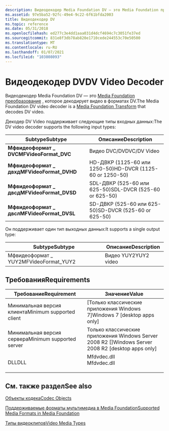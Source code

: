 ```yaml
---
description: Видеодекодер Media Foundation DV — это Media Foundation преобразование, которое декодирует видео в форматах DV.
ms.assetid: 97e5ba52-92fc-49e4-9c22-6f61bfda2003
title: Видеодекодер DV
ms.topic: reference
ms.date: 05/31/2018
ms.openlocfilehash: ed277c3e4dd1aaa031d4dcf4694c7c3051fe37ed
ms.sourcegitcommit: 831e8f3db78ab820e1710cede244553c70e50500
ms.translationtype: MT
ms.contentlocale: ru-RU
ms.lasthandoff: 01/07/2021
ms.locfileid: "103808093"
---
```

# <a name="dv-video-decoder"></a><span data-ttu-id="84431-103">Видеодекодер DV</span><span class="sxs-lookup"><span data-stu-id="84431-103">DV Video Decoder</span></span>

<span data-ttu-id="84431-104">Видеодекодер Media Foundation DV — это [Media Foundation преобразование](media-foundation-transforms.md) , которое декодирует видео в форматах DV.</span><span class="sxs-lookup"><span data-stu-id="84431-104">The Media Foundation DV video decoder is a [Media Foundation Transform](media-foundation-transforms.md) that decodes DV video.</span></span>

<span data-ttu-id="84431-105">Декодер DV Video поддерживает следующие типы входных данных:</span><span class="sxs-lookup"><span data-stu-id="84431-105">The DV video decoder supports the following input types:</span></span>



| <span data-ttu-id="84431-106">Subtype</span><span class="sxs-lookup"><span data-stu-id="84431-106">Subtype</span></span>                 | <span data-ttu-id="84431-107">Описание</span><span class="sxs-lookup"><span data-stu-id="84431-107">Description</span></span>                  |
|-------------------------|------------------------------|
| <span data-ttu-id="84431-108">**Мфвидеоформат \_ DVC**</span><span class="sxs-lookup"><span data-stu-id="84431-108">**MFVideoFormat\_DVC**</span></span>  | <span data-ttu-id="84431-109">Видео DVC/DV</span><span class="sxs-lookup"><span data-stu-id="84431-109">DVC/DV Video</span></span>                 |
| <span data-ttu-id="84431-110">**Мфвидеоформат \_ двхд**</span><span class="sxs-lookup"><span data-stu-id="84431-110">**MFVideoFormat\_DVHD**</span></span> | <span data-ttu-id="84431-111">HD-ДВКР (1125-60 или 1250-50)</span><span class="sxs-lookup"><span data-stu-id="84431-111">HD-DVCR (1125-60 or 1250-50)</span></span> |
| <span data-ttu-id="84431-112">**Мфвидеоформат \_ двсд**</span><span class="sxs-lookup"><span data-stu-id="84431-112">**MFVideoFormat\_DVSD**</span></span> | <span data-ttu-id="84431-113">SDL-ДВКР (525-60 или 625-50)</span><span class="sxs-lookup"><span data-stu-id="84431-113">SDL-DVCR (525-60 or 625-50)</span></span>  |
| <span data-ttu-id="84431-114">**Мфвидеоформат \_ двсл**</span><span class="sxs-lookup"><span data-stu-id="84431-114">**MFVideoFormat\_DVSL**</span></span> | <span data-ttu-id="84431-115">SD-ДВКР (525-60 или 625-50)</span><span class="sxs-lookup"><span data-stu-id="84431-115">SD-DVCR (525-60 or 625-50)</span></span>   |



 

<span data-ttu-id="84431-116">Он поддерживает один тип выходных данных:</span><span class="sxs-lookup"><span data-stu-id="84431-116">It supports a single output type:</span></span>



| <span data-ttu-id="84431-117">Subtype</span><span class="sxs-lookup"><span data-stu-id="84431-117">Subtype</span></span>             | <span data-ttu-id="84431-118">Описание</span><span class="sxs-lookup"><span data-stu-id="84431-118">Description</span></span> |
|---------------------|-------------|
| <span data-ttu-id="84431-119">Мфвидеоформат \_ YUY2</span><span class="sxs-lookup"><span data-stu-id="84431-119">MFVideoFormat\_YUY2</span></span> | <span data-ttu-id="84431-120">Видео YUY2</span><span class="sxs-lookup"><span data-stu-id="84431-120">YUY2 video</span></span>  |



 

## <a name="requirements"></a><span data-ttu-id="84431-121">Требования</span><span class="sxs-lookup"><span data-stu-id="84431-121">Requirements</span></span>



| <span data-ttu-id="84431-122">Требование</span><span class="sxs-lookup"><span data-stu-id="84431-122">Requirement</span></span> | <span data-ttu-id="84431-123">Значение</span><span class="sxs-lookup"><span data-stu-id="84431-123">Value</span></span> |
|-------------------------------------|----------------------------------------------------------------------------------------|
| <span data-ttu-id="84431-124">Минимальная версия клиента</span><span class="sxs-lookup"><span data-stu-id="84431-124">Minimum supported client</span></span><br/> | <span data-ttu-id="84431-125">\[Только классические приложения Windows 7\]</span><span class="sxs-lookup"><span data-stu-id="84431-125">Windows 7 \[desktop apps only\]</span></span><br/>                                             |
| <span data-ttu-id="84431-126">Минимальная версия сервера</span><span class="sxs-lookup"><span data-stu-id="84431-126">Minimum supported server</span></span><br/> | <span data-ttu-id="84431-127">Только классические приложения Windows Server 2008 R2 \[\]</span><span class="sxs-lookup"><span data-stu-id="84431-127">Windows Server 2008 R2 \[desktop apps only\]</span></span><br/>                                |
| <span data-ttu-id="84431-128">DLL</span><span class="sxs-lookup"><span data-stu-id="84431-128">DLL</span></span><br/>                      | <dl> <span data-ttu-id="84431-129"><dt>Mfdvdec.dll</dt></span><span class="sxs-lookup"><span data-stu-id="84431-129"><dt>Mfdvdec.dll</dt></span></span> </dl> |



## <a name="see-also"></a><span data-ttu-id="84431-130">См. также раздел</span><span class="sxs-lookup"><span data-stu-id="84431-130">See also</span></span>

<dl> <dt>

[<span data-ttu-id="84431-131">Объекты кодека</span><span class="sxs-lookup"><span data-stu-id="84431-131">Codec Objects</span></span>](codecobjects.md)
</dt> <dt>

[<span data-ttu-id="84431-132">Поддерживаемые форматы мультимедиа в Media Foundation</span><span class="sxs-lookup"><span data-stu-id="84431-132">Supported Media Formats in Media Foundation</span></span>](supported-media-formats-in-media-foundation.md)
</dt> <dt>

[<span data-ttu-id="84431-133">Типы видеоклипов</span><span class="sxs-lookup"><span data-stu-id="84431-133">Video Media Types</span></span>](video-media-types.md)
</dt> </dl>

 

 





